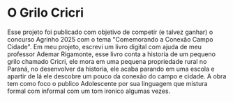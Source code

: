 # O Grilo Cricri
  Esse projeto foi publicado com objetivo de competir (e talvez ganhar) o concurso Agrinho 2025 com o tema "Comemorando a Conexão Campo Cidade".
  Em meu projeto, escrevi um livro digital com ajuda de meu professor Ademar Rigamonte, esse livro conta a historia de um pequeno grilo chamado Cricri, ele mora em uma pequena propriedade rural no Paraná, no desenvolver da historia, ele acaba parando em uma escola e apartir de lá ele descobre um pouco da conexão do campo e cidade.
  A obra tem como foco o publico Adolescente por sua linguagem que mistura formal com informal com um tom ironico algumas vezes.
